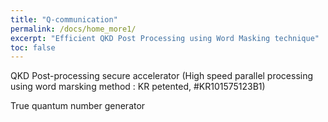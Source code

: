 ```yaml
---
title: "Q-communication"
permalink: /docs/home_more1/
excerpt: "Efficient QKD Post Processing using Word Masking technique"
toc: false
---
```


QKD Post-processing secure accelerator 
(High speed parallel processing using word marsking method : KR petented, #KR101575123B1)

True quantum number generator
